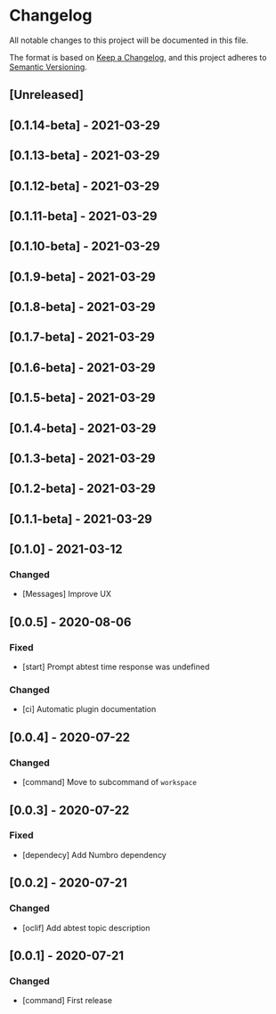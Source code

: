 # Changelog
All notable changes to this project will be documented in this file.

The format is based on [Keep a Changelog](https://keepachangelog.com/en/1.0.0/),
and this project adheres to [Semantic Versioning](https://semver.org/spec/v2.0.0.html).

## [Unreleased]

## [0.1.14-beta] - 2021-03-29

## [0.1.13-beta] - 2021-03-29

## [0.1.12-beta] - 2021-03-29

## [0.1.11-beta] - 2021-03-29

## [0.1.10-beta] - 2021-03-29

## [0.1.9-beta] - 2021-03-29

## [0.1.8-beta] - 2021-03-29

## [0.1.7-beta] - 2021-03-29

## [0.1.6-beta] - 2021-03-29

## [0.1.5-beta] - 2021-03-29

## [0.1.4-beta] - 2021-03-29

## [0.1.3-beta] - 2021-03-29

## [0.1.2-beta] - 2021-03-29

## [0.1.1-beta] - 2021-03-29

## [0.1.0] - 2021-03-12

### Changed

- [Messages] Improve UX

## [0.0.5] - 2020-08-06
### Fixed
- [start] Prompt abtest time response was undefined

### Changed
- [ci] Automatic plugin documentation

## [0.0.4] - 2020-07-22
### Changed
- [command] Move to subcommand of `workspace`

## [0.0.3] - 2020-07-22
### Fixed
- [dependecy] Add Numbro dependency

## [0.0.2] - 2020-07-21
### Changed
- [oclif] Add abtest topic description

## [0.0.1] - 2020-07-21

### Changed
- [command] First release

